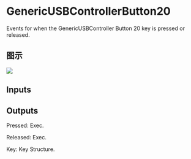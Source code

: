# GenericUSBControllerButton20

Events for when the GenericUSBController Button 20 key is pressed or released.

## 图示

![]($-20221218-19232936.png)

## Inputs

## Outputs

Pressed: Exec.

Released: Exec.

Key: Key Structure.

